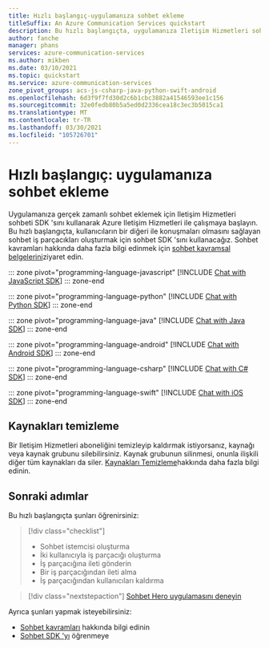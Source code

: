 ```yaml
---
title: Hızlı başlangıç-uygulamanıza sohbet ekleme
titleSuffix: An Azure Communication Services quickstart
description: Bu hızlı başlangıçta, uygulamanıza Iletişim Hizmetleri sohbetini nasıl ekleyeceğiniz gösterilir.
author: fanche
manager: phans
services: azure-communication-services
ms.author: mikben
ms.date: 03/10/2021
ms.topic: quickstart
ms.service: azure-communication-services
zone_pivot_groups: acs-js-csharp-java-python-swift-android
ms.openlocfilehash: 6d3f9f7fd30d2c6b1cbc3882a41546593ee1c156
ms.sourcegitcommit: 32e0fedb80b5a5ed0d2336cea18c3ec3b5015ca1
ms.translationtype: MT
ms.contentlocale: tr-TR
ms.lasthandoff: 03/30/2021
ms.locfileid: "105726701"
---
```

# <a name="quickstart-add-chat-to-your-app"></a>Hızlı başlangıç: uygulamanıza sohbet ekleme

Uygulamanıza gerçek zamanlı sohbet eklemek için Iletişim Hizmetleri sohbeti SDK 'sını kullanarak Azure Iletişim Hizmetleri ile çalışmaya başlayın. Bu hızlı başlangıçta, kullanıcıların bir diğeri ile konuşmaları olmasını sağlayan sohbet iş parçacıkları oluşturmak için sohbet SDK 'sını kullanacağız. Sohbet kavramları hakkında daha fazla bilgi edinmek için [sohbet kavramsal belgelerini](../../concepts/chat/concepts.md)ziyaret edin.

::: zone pivot="programming-language-javascript"
[!INCLUDE [Chat with JavaScript SDK](./includes/chat-js.md)]
::: zone-end

::: zone pivot="programming-language-python"
[!INCLUDE [Chat with Python SDK](./includes/chat-python.md)]
::: zone-end

::: zone pivot="programming-language-java"
[!INCLUDE [Chat with Java SDK](./includes/chat-java.md)]
::: zone-end

::: zone pivot="programming-language-android"
[!INCLUDE [Chat with Android SDK](./includes/chat-android.md)]
::: zone-end

::: zone pivot="programming-language-csharp"
[!INCLUDE [Chat with C# SDK](./includes/chat-csharp.md)]
::: zone-end

::: zone pivot="programming-language-swift"
[!INCLUDE [Chat with iOS SDK](./includes/chat-swift.md)]
::: zone-end

## <a name="clean-up-resources"></a>Kaynakları temizleme

Bir Iletişim Hizmetleri aboneliğini temizleyip kaldırmak istiyorsanız, kaynağı veya kaynak grubunu silebilirsiniz. Kaynak grubunun silinmesi, onunla ilişkili diğer tüm kaynakları da siler. [Kaynakları Temizleme](../create-communication-resource.md#clean-up-resources)hakkında daha fazla bilgi edinin.

## <a name="next-steps"></a>Sonraki adımlar

Bu hızlı başlangıçta şunları öğrenirsiniz:

> [!div class="checklist"]
> * Sohbet istemcisi oluşturma
> * İki kullanıcıyla iş parçacığı oluşturma
> * İş parçacığına ileti gönderin
> * Bir iş parçacığından ileti alma
> * İş parçacığından kullanıcıları kaldırma

> [!div class="nextstepaction"]
> [Sohbet Hero uygulamasını deneyin](../../samples/chat-hero-sample.md)

Ayrıca şunları yapmak isteyebilirsiniz:

 - [Sohbet kavramları](../../concepts/chat/concepts.md) hakkında bilgi edinin
 - [Sohbet SDK 'yı](../../concepts/chat/sdk-features.md) öğrenmeye
